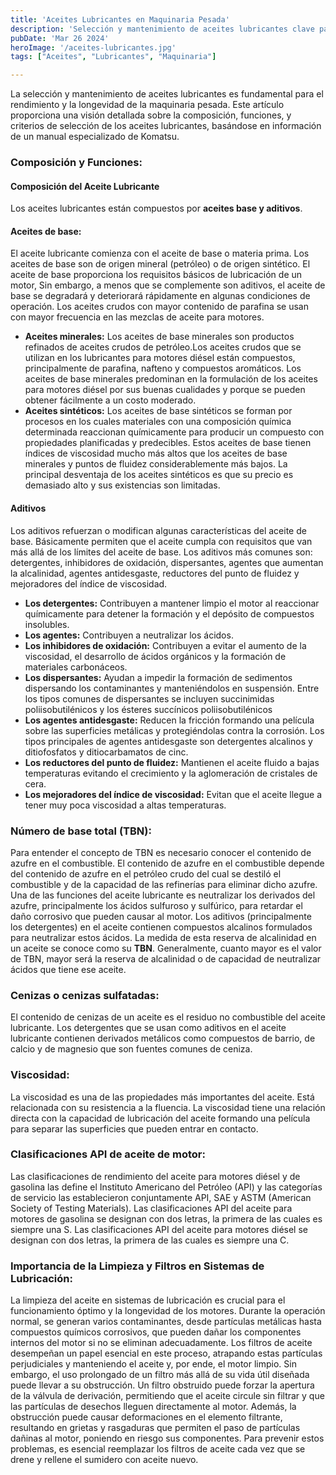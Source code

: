```yaml
---
title: 'Aceites Lubricantes en Maquinaria Pesada'
description: 'Selección y mantenimiento de aceites lubricantes clave para maquinaria pesada. Incluye aceites base, aditivos y TBN para optimizar rendimiento y proteger contra corrosión.'
pubDate: 'Mar 26 2024'
heroImage: '/aceites-lubricantes.jpg'
tags: ["Aceites", "Lubricantes", "Maquinaria"]

---
```


La selección y mantenimiento de aceites lubricantes es fundamental para el rendimiento y la longevidad de la maquinaria pesada. Este artículo proporciona una visión detallada sobre la composición, funciones, y criterios de selección de los aceites lubricantes, basándose en información de un manual especializado de Komatsu.

### Composición y Funciones:
#### Composición del Aceite Lubricante
Los aceites lubricantes están compuestos por **aceites base y aditivos**.
#### Aceites de base:
El aceite lubricante comienza con el aceite de base o materia prima. Los aceites de base son de origen mineral (petróleo) o de origen sintético. El aceite de base proporciona los requisitos básicos de lubricación de un motor, Sin embargo, a menos que se complemente son aditivos, el aceite de base se degradará y deteriorará rápidamente en algunas condiciones de operación. Los aceites crudos con mayor contenido de parafina se usan con mayor frecuencia en las mezclas de aceite para motores.
- **Aceites minerales:** Los aceites de base minerales son productos refinados de aceites crudos de petróleo.Los aceites crudos que se utilizan en los lubricantes para motores diésel están compuestos, principalmente de parafina, nafteno y compuestos aromáticos. Los aceites de base minerales predominan en la formulación de los aceites
para motores diésel por sus buenas cualidades y porque se pueden obtener
fácilmente a un costo moderado.
- **Aceites sintéticos:** Los aceites de base sintéticos se forman por procesos en los cuales materiales con una composición química determinada reaccionan químicamente para producir un compuesto con propiedades planificadas y predecibles. Estos aceites de base tienen índices de viscosidad mucho más altos que los aceites de base minerales y puntos de fluidez considerablemente más bajos. La principal desventaja de los aceites sintéticos es que su precio es demasiado alto y sus existencias son limitadas.
#### Aditivos
Los aditivos refuerzan o modifican algunas características del aceite de base. Básicamente permiten que el aceite cumpla con requisitos que van más allá de los límites del aceite de base.
Los aditivos más comunes son: detergentes, inhibidores de oxidación, dispersantes, agentes que aumentan la alcalinidad, agentes antidesgaste, reductores del punto de fluidez y mejoradores del índice de viscosidad.
- **Los detergentes:** Contribuyen a mantener limpio el motor al reaccionar químicamente para detener la formación y el depósito de compuestos insolubles.
- **Los agentes:** Contribuyen a neutralizar los ácidos.
- **Los inhibidores de oxidación:** Contribuyen a evitar el aumento de la viscosidad, el desarrollo de ácidos orgánicos y la formación de materiales carbonáceos.
- **Los dispersantes:** Ayudan a impedir la formación de sedimentos dispersando los contaminantes y manteniéndolos en suspensión. Entre los tipos comunes de dispersantes se incluyen succinimidas poliisobutilénicos y los ésteres succínicos poliisobutilénicos
- **Los agentes antidesgaste:** Reducen la fricción formando una película sobre las superficies metálicas y protegiéndolas contra la corrosión. Los tipos principales de agentes antidesgaste son detergentes alcalinos y ditiofosfatos y ditiocarbamatos de cinc.
- **Los reductores del punto de fluidez:** Mantienen el aceite fluido a bajas temperaturas evitando el crecimiento y la aglomeración de cristales de cera.
- **Los mejoradores del índice de viscosidad:** Evitan que el aceite llegue a tener muy poca viscosidad a altas temperaturas.

### Número de base total (TBN):
Para entender el concepto de TBN es necesario conocer el contenido de azufre en el combustible. El contenido de azufre en el combustible depende del contenido de azufre en el petróleo crudo del cual se destiló el combustible y de la capacidad de las refinerías para eliminar dicho azufre. Una de las funciones del aceite lubricante es neutralizar los derivados del azufre, principalmente los ácidos sulfuroso y sulfúrico, para retardar el daño corrosivo que pueden causar al motor. Los aditivos (principalmente los detergentes) en el aceite contienen compuestos alcalinos formulados para neutralizar estos ácidos. La medida de esta reserva de alcalinidad en un aceite se conoce como su **TBN**. Generalmente, cuanto mayor es el valor de TBN, mayor será la reserva de alcalinidad o de capacidad de neutralizar ácidos que tiene ese aceite.

### Cenizas o cenizas sulfatadas:
El contenido de cenizas de un aceite es el residuo no combustible del aceite lubricante. Los detergentes que se usan como aditivos en el aceite lubricante contienen derivados metálicos como compuestos de barrio, de calcio y de magnesio que son fuentes comunes de ceniza.
### Viscosidad:
La viscosidad es una de las propiedades más importantes del aceite. Está relacionada con su resistencia a la fluencia. La viscosidad tiene una relación directa con la capacidad de lubricación del aceite formando una película para separar las superficies que pueden entrar en contacto.
### Clasificaciones API de aceite de motor:
Las clasificaciones de rendimiento del aceite para motores diésel y de gasolina las define el Instituto Americano del Petróleo (API) y las categorías de servicio las establecieron conjuntamente API, SAE y ASTM (American Society of Testing Materials). Las clasificaciones API del aceite para motores de gasolina se designan con dos letras, la primera de las cuales es siempre una S. Las clasificaciones API del aceite para motores diésel se designan con dos letras, la primera de las cuales es siempre una C.
### Importancia de la Limpieza y Filtros en Sistemas de Lubricación:
La limpieza del aceite en sistemas de lubricación es crucial para el funcionamiento óptimo y la longevidad de los motores. Durante la operación normal, se generan varios contaminantes, desde partículas metálicas hasta compuestos químicos corrosivos, que pueden dañar los componentes internos del motor si no se eliminan adecuadamente. Los filtros de aceite desempeñan un papel esencial en este proceso, atrapando estas partículas perjudiciales y manteniendo el aceite y, por ende, el motor limpio.
Sin embargo, el uso prolongado de un filtro más allá de su vida útil diseñada puede llevar a su obstrucción. Un filtro obstruido puede forzar la apertura de la válvula de derivación, permitiendo que el aceite circule sin filtrar y que las partículas de desechos lleguen directamente al motor. Además, la obstrucción puede causar deformaciones en el elemento filtrante, resultando en grietas y rasgaduras que permiten el paso de partículas dañinas al motor, poniendo en riesgo sus componentes. Para prevenir estos problemas, es esencial reemplazar los filtros de aceite cada vez que se drene y rellene el sumidero con aceite nuevo. 
